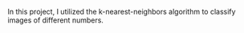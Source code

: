 In this project, I utilized the k-nearest-neighbors algorithm to classify images of different numbers.
